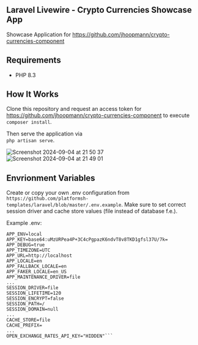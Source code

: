 ## Laravel Livewire - Crypto Currencies Showcase App

Showcase Application for https://github.com/jhoopmann/crypto-currencies-component

## Requirements

- PHP 8.3

## How It Works

Clone this repository and request an access token for
https://github.com/jhoopmann/crypto-currencies-component to execute \
```composer install```.

Then serve the application via \
```php artisan serve```.

![Screenshot 2024-09-04 at 21 50 37](https://github.com/user-attachments/assets/59999de1-41a7-4792-97eb-5ae6c5f84000)
![Screenshot 2024-09-04 at 21 49 01](https://github.com/user-attachments/assets/7c8b9d75-d5e6-408e-a334-0be5ff64adce)



## Envrionment Variables

Create or copy your own .env configuration from ```https://github.com/platformsh-templates/laravel/blob/master/.env.example```. 
Make sure to set correct session driver and cache store values (file instead of database f.e.).

Example .env:

```APP_NAME=Laravel
APP_ENV=local
APP_KEY=base64:uMzURPea4P+3C4cPgpazK6ndvT8v8TKD1gfsl37U/7k=
APP_DEBUG=true
APP_TIMEZONE=UTC
APP_URL=http://localhost
APP_LOCALE=en
APP_FALLBACK_LOCALE=en
APP_FAKER_LOCALE=en_US
APP_MAINTENANCE_DRIVER=file
...
SESSION_DRIVER=file
SESSION_LIFETIME=120
SESSION_ENCRYPT=false
SESSION_PATH=/
SESSION_DOMAIN=null
...
CACHE_STORE=file
CACHE_PREFIX=
...
OPEN_EXCHANGE_RATES_API_KEY="HIDDEN"```
